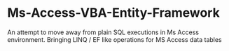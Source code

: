 # Ms-Access-VBA-Entity-Framework
An attempt to move away from plain SQL executions in Ms Access environment. Bringing LINQ / EF like operations for MS Access data tables
